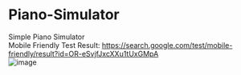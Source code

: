 # Piano-Simulator

Simple Piano Simulator <br>
Mobile Friendly Test Result: https://search.google.com/test/mobile-friendly/result?id=OR-eSvjfJxcXXu1tUxGMpA <br>
![image](https://user-images.githubusercontent.com/82281497/184502425-25cc671e-92b9-4425-9309-b1a820e6c04f.png)

